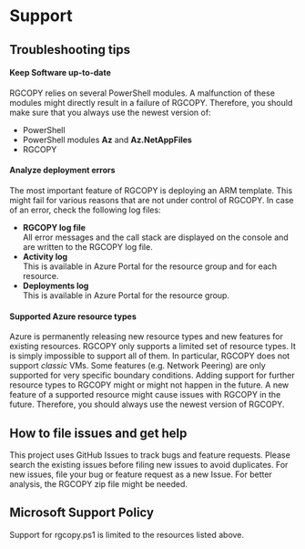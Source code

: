# Support

## Troubleshooting tips

#### Keep Software up-to-date
RGCOPY relies on several PowerShell modules. A malfunction of these modules might directly result in a failure of RGCOPY. Therefore, you should make sure that you always use the newest version of:

- PowerShell
- PowerShell modules **Az** and **Az.NetAppFiles**
- RGCOPY

#### Analyze deployment errors

The most important feature of RGCOPY is deploying an ARM template. This might fail for various reasons that are not under control of RGCOPY. In case of an error, check the following log files:

- **RGCOPY log file**<BR>All error messages and the call stack are displayed on the console and are written to the RGCOPY log file.
- **Activity log**<BR>This is available in Azure Portal for the resource group and for each resource.
- **Deployments log**<BR>This is available in Azure Portal for the resource group.


#### Supported Azure resource types

Azure is permanently releasing new resource types and new features for existing resources. RGCOPY only supports a limited set of resource types. It is simply impossible to support all of them. In particular, RGCOPY does not support *classic* VMs. Some features (e.g. Network Peering) are only supported for very specific boundary conditions. Adding support for further resource types to RGCOPY might or might not happen in the future.
A new feature of a supported resource might cause issues with RGCOPY in the future. Therefore, you should always use the newest version of RGCOPY.


## How to file issues and get help  

This project uses GitHub Issues to track bugs and feature requests. Please search the existing 
issues before filing new issues to avoid duplicates. For new issues, file your bug or 
feature request as a new Issue. For better analysis, the RGCOPY zip file might be needed.

## Microsoft Support Policy  

Support for rgcopy.ps1 is limited to the resources listed above.
